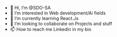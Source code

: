- 👋 Hi, I’m @SDO-SA
- 👀 I’m interested in Web development/Ai fields
- 🌱 I’m currently learning React.Js 
- 💞️ I’m looking to collaborate on Projects and stuff
- 📫 How to reach me Linkedin in my bio

<!---
SDO-SA/SDO-SA is a ✨ special ✨ repository because its `README.md` (this file) appears on your GitHub profile.
You can click the Preview link to take a look at your changes.
--->
